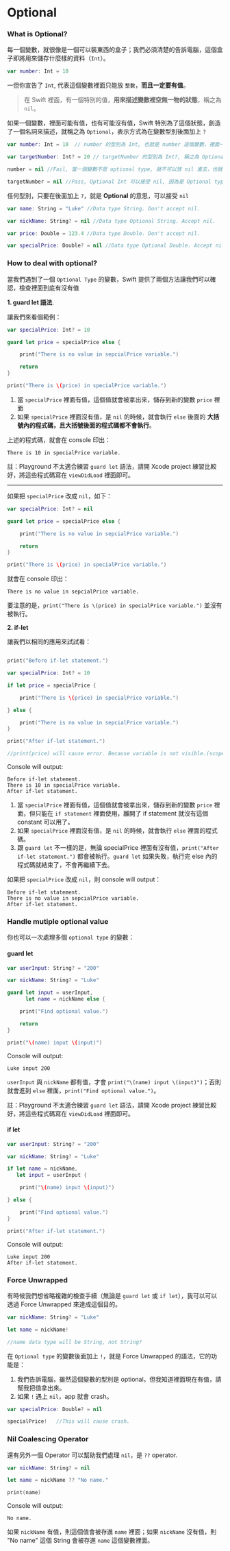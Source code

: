 # Optional

### What is Optional?

每一個變數，就很像是一個可以裝東西的盒子；我們必須清楚的告訴電腦，這個盒子即將用來儲存什麼樣的資料（`Int`）。

```swift
var number: Int = 10
```

一但你宣告了 `Int`, 代表這個變數裡面只能放 `整數`，**而且一定要有值**。

> 在 Swift 裡面，有一個特別的值，**用來描述變數裡空無一物的狀態**，稱之為 `nil`。

如果一個變數，裡面可能有值，也有可能沒有值，Swift 特別為了這個狀態，創造了一個名詞來描述，就稱之為 `Optional`，表示方式為在變數型別後面加上 `?`


```swift
var number: Int = 10  // number 的型別為 Int, 也就是 number 這個變數，裡面一定會有值

var targetNumber: Int? = 20 // targetNumber 的型別為 Int?, 稱之為 Optional Int, 也就是 targetNumber 這個變數，裡面不一定會有值

number = nil //Fail, 當一個變數不是 optional type, 就不可以放 nil 進去，也就是裡面不可以是空值

targetNumber = nil //Pass, Optional Int 可以接受 nil, 因為是 Optional type
```

任何型別，只要在後面加上 `?`，就是 **Optional** 的意思，可以接受 `nil`

```swift
var name: String = "Luke" //Data type String. Don't accept nil.

var nickName: String? = nil //Data type Optional String. Accept nil.

var price: Double = 123.4 //Data type Double. Don't accept nil.

var specialPrice: Double? = nil //Data type Optional Double. Accept nil.
```

### How to deal with optional?
當我們遇到了一個 `Optional Type` 的變數，Swift 提供了兩個方法讓我們可以確認，檢查裡面到底有沒有值

**1. guard let 語法**. 

讓我們來看個範例：

```swift
var specialPrice: Int? = 10 

guard let price = specialPrice else {

    print("There is no value in sepcialPrice variable.")

    return 
}

print("There is \(price) in specialPrice variable.")
```

1. 當 `specialPrice` 裡面有值，這個值就會被拿出來，儲存到新的變數 `price` 裡面
2. 如果 `specialPrice` 裡面沒有值，是 `nil` 的時候，就會執行 `else` 後面的 **大括號內的程式碼，且大括號後面的程式碼都不會執行**。

上述的程式碼，就會在 console 印出：
```
There is 10 in specialPrice variable.
```

註：Playground 不太適合練習 `guard let` 語法，請開 Xcode project 練習比較好，將這些程式碼寫在 `viewDidLoad` 裡面即可。

---

如果把 `specialPrice` 改成 `nil`，如下：

```swift
var specialPrice: Int? = nil 

guard let price = specialPrice else {

    print("There is no value in sepcialPrice variable.")

    return 
}

print("There is \(price) in specialPrice variable.")
```

就會在 console 印出：

```
There is no value in sepcialPrice variable.
```

要注意的是，`print("There is \(price) in specialPrice variable.")` 並沒有被執行。

**2. if-let**

讓我們以相同的應用來試試看：

```swift

print("Before if-let statement.")

var specialPrice: Int? = 10 

if let price = specialPrice {

    print("There is \(price) in specialPrice variable.")

} else {

    print("There is no value in sepcialPrice variable.")
}

print("After if-let statement.")

//print(price) will cause error. Because variable is not visible.(scope)

```

Console will output:
```
Before if-let statement.
There is 10 in specialPrice variable.
After if-let statement.
```

1. 當 `specialPrice` 裡面有值，這個值就會被拿出來，儲存到新的變數 `price` 裡面，但只能在 `if statement` 裡面使用，離開了 if statement 就沒有這個 constant 可以用了。
2. 如果 `specialPrice` 裡面沒有值，是 `nil` 的時候，就會執行 `else` 裡面的程式碼。
3. 跟 `guard let` 不一樣的是，無論 specialPrice 裡面有沒有值，`print("After if-let statement.")` 都會被執行。`guard let` 如果失敗，執行完 else 內的程式碼就結束了，不會再繼續下去。

如果把 `specialPrice` 改成 `nil`，則 console will output：

```
Before if-let statement.
There is no value in sepcialPrice variable.
After if-let statement.
```

### Handle mutiple optional value
你也可以一次處理多個 `optional type` 的變數：

#### guard let

```swift
var userInput: String? = "200"

var nickName: String? = "Luke"

guard let input = userInput,
      let name = nickName else {

    print("Find optional value.")

    return 
}

print("\(name) input \(input)")

```

Console will output: 
```
Luke input 200
```

`userInput` 與 `nickName` 都有值，才會 `print("\(name) input \(input)")`；否則就會進到 `else` 裡面，`print("Find optional value.")`。

註：Playground 不太適合練習 `guard let` 語法，請開 Xcode project 練習比較好，將這些程式碼寫在 `viewDidLoad` 裡面即可。

#### if let

```swift
var userInput: String? = "200"

var nickName: String? = "Luke"

if let name = nickName,
   let input = userInput {

    print("\(name) input \(input)")

} else {

    print("Find optional value.")
}

print("After if-let statement.")

```

Console will output: 
```
Luke input 200
After if-let statement.
```

### Force Unwrapped

有時候我們想省略複雜的檢查手續（無論是 `guard let` 或 `if let`），我可以可以透過 Force Unwrapped 來達成這個目的。

```swift
var nickName: String? = "Luke"

let name = nickName!

//name data type will be String, not String?
```

在 `Optional type` 的變數後面加上 `!`，就是 Force Unwrapped 的語法，它的功能是：

1. 我們告訴電腦，雖然這個變數的型別是 optional，但我知道裡面現在有值，請幫我把值拿出來。
2. 如果 `!` 遇上 `nil`，app 就會 crash。


```swift
var specialPrice: Double? = nil

specialPrice!   //This will cause crash.
```

### Nil Coalescing Operator

還有另外一個 Operator 可以幫助我們處理 `nil`，是 `??` operator.

```swift
var nickName: String? = nil

let name = nickName ?? "No name."

print(name)
```

Console will output:
```
No name.
```

如果 `nickName` 有值，則這個值會被存進 `name` 裡面；如果 `nickName` 沒有值，則 "No name" 這個 String 會被存進 `name` 這個變數裡面。